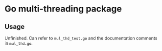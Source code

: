# Go multi-threading package

## Usage
Unfinished. Can refer to `mul_thd_test.go` and the documentation comments in `mul_thd.go`.
